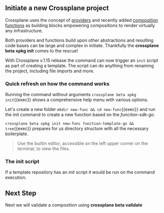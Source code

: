 ## Initiate a new Crossplane project

Crossplane uses the concept of
[providers](https://docs.crossplane.io/latest/concepts/providers/) and recently
added [composition
functions](https://docs.crossplane.io/latest/concepts/composition-functions/) as
building blocks empowering compositions to render virtually any infrastructure.

Both providers and functions build upon other abstractions and resulting code
bases can be large and complex in initiate. Thankfully the **crossplane beta xpkg init** comes to the rescue!

With Crossplane v.1.15 release the command can now trigger an `init` script as
part of creating a template. The script can do anything from renaming the
project, including file imports and more.

### Quick refresh on how the command works

Running the command without arguments `crossplane beta xpkg init`{{exec}} shows a comprehensive help menu with various options.

Let's create a new folder `mkdir new-func && cd new-func`{{exec}} and run the
init command to create a new function based on the _funciton-sdk-go_.

`crossplane beta xpkg init new-func function-template-go && tree`{{exec}}
prepares for us directory structure with all the necessary boilerplate.

> Use the builtin editor, accessible on the left upper corner on the terminal,
> to view the files.

### The init script

If a template repository has an _init_ script it would be run on the command
execution.

<!-- TODO:(piotr1215) add this when implemented -->

## Next Step

Next we will validate a composition using **crossplane beta validate**
